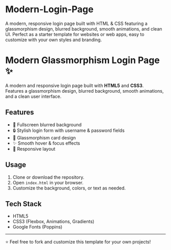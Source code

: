 # Modern-Login-Page
A modern, responsive login page built with HTML &amp; CSS featuring a glassmorphism design, blurred background, smooth animations, and clean UI. Perfect as a starter template for websites or web apps, easy to customize with your own styles and branding.

# Modern Glassmorphism Login Page ✨

A modern and responsive login page built with **HTML5** and **CSS3**.  
Features a glassmorphism design, blurred background, smooth animations, and a clean user interface.

## Features
- 🌌 Fullscreen blurred background
- 🔒 Stylish login form with username & password fields
- 🎨 Glassmorphism card design
- ✨ Smooth hover & focus effects
- 📱 Responsive layout

## Usage
1. Clone or download the repository.
2. Open `index.html` in your browser.
3. Customize the background, colors, or text as needed.

## Tech Stack
- HTML5  
- CSS3 (Flexbox, Animations, Gradients)  
- Google Fonts (Poppins)

---
⭐ Feel free to fork and customize this template for your own projects!
